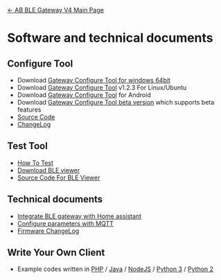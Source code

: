 [← AB BLE Gateway V4 Main Page](AB_BLE_Gateway_V4.md)

# Software and technical documents #

## Configure Tool

- Download [Gateway Configure Tool for windows 64bit][config-tool-link]
- Download [Gateway Configure Tool](https://i1.aprbrother.com/gw-config-tool-1.2.3_amd64.deb.zip) v1.2.3 For Linux/Ubuntu
- Download [Gateway Configure Tool](https://i1.aprbrother.com/apk/gw-config-tool-v1.1.5.apk) for Android
- Download [Gateway Configure Tool beta version][config-tool-beta] which supports beta features
- [Source Code](https://github.com/AprilBrother/gw4-config-tool)
- [ChangeLog](https://github.com/AprilBrother/gw4-config-tool/wiki/ChangeLog)

## Test Tool

- [How To Test](Quick_Start_For_AB_BLE_Gateway_V4.md#How_To_Test)
- [Download BLE viewer](https://i1.aprbrother.com/ble-viewer-setup-1.0.2.zip)
- [Source Code For BLE Viewer](https://github.com/AprilBrother/ble-viewer)

## Technical documents

* [Integrate BLE gateway with Home assistant](gw4/integrate_with_ha.md)
* [Configure parameters with MQTT](gw4/config_with_mqtt.md)
* [Firmware ChangeLog](AB_BLE_Gateway_V4_Firmware_Changes.md)

## Write Your Own Client

* Example codes written in [PHP](https://github.com/AprilBrother/ab-ble-gateway-sdk-php) / [Java](https://github.com/AprilBrother/ab-ble-gateway-sdk/tree/master/gateway-v4/examples/java) / [NodeJS](https://github.com/AprilBrother/ab-ble-gateway-sdk/tree/master/gateway-v4/examples/nodejs) / [Python 3](https://github.com/AprilBrother/ab-ble-gateway-sdk/tree/master/gateway-v4/examples/python3) / [Python 2](https://github.com/AprilBrother/ab-ble-gateway-sdk/tree/master/gateway-v4/examples/python)

[config-tool-link]: https://i1.aprbrother.com/soft/gw4-config-tool-v1.3.23.zip "Gateway Configure Tool"
[config-tool-beta]: https://github.com/AprilBrother/gw4-config-tool/releases "Latest Gateway config tool"

